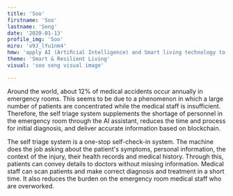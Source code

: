 ```yaml
---
title: 'Soo'
firstname: 'Soo'
lastname: 'Seng'
date: '2020-01-13'
profile_img: 'Soo'
miro: 'o9J_lYu1nm4'
hmw: 'apply AI (Artiﬁcial Intelligence) and Smart living technology to make efficient system in Emergency department?'
theme: 'Smart & Resilient Living'
visual: 'soo seng visual image'

---
```


Around the world, about 12% of medical accidents occur annually in emergency rooms. This seems to be due to a phenomenon in which a large number of patients are concentrated while the medical staff is insufficient. Therefore, the self triage system supplements the shortage of personnel in the emergency room through the AI assistant, reduces the time and process for initial diagnosis, and deliver accurate information based on blockchain.

The self triage system is a one-stop self-check-in system. The machine does the job asking about the patient's symptoms, personal information, the context of the injury, their health records and medical history. Through this, patients can convey details to doctors without missing information. Medical staff can scan patients and make correct diagnosis and treatment in a short time. It also reduces the burden on the emergency room medical staff who are overworked.